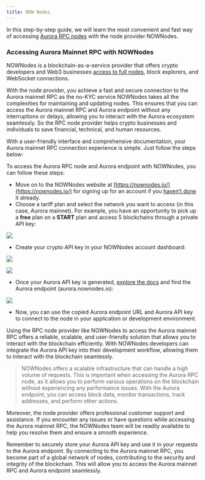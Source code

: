 ```yaml
---
title: NOW Nodes
---
```

In this step-by-step guide, we will learn the most convenient and fast way of accessing [Aurora RPC nodes](https://nownodes.io/nodes/aurora-aurora) with the node provider NOWNodes. 

### **Accessing Aurora Mainnet RPC with NOWNodes**

NOWNodes is a blockchain-as-a-service provider that offers crypto developers and Web3 businesses [access to full nodes](https://nownodes.io/nodes), block explorers, and WebSocket connections. 

With the node provider, you achieve a fast and secure connection to the Aurora mainnet RPC as the no-KYC service NOWNodes takes all the complexities for maintaining and updating nodes. This ensures that you can access the Aurora mainnet RPC and Aurora endpoint without any interruptions or delays, allowing you to interact with the Aurora ecosystem seamlessly. So the RPC node provider helps crypto businesses and individuals to save financial, technical, and human resources. 

With a user-friendly interface and comprehensive documentation, your Aurora mainnet RPC connection experience is simple. Just follow the steps below:  

To access the Aurora RPC node and Aurora endpoint with NOWNodes, you can follow these steps:

* Move on to the NOWNodes website at [https://nownodes.io/](https://nownodes.io/) for signing up for an account if you [haven’t done](https://account.nownodes.io/auth/signup) it already.
* Choose a tariff plan and select the network you want to access (in this case, Aurora mainnet). For example, you have an opportunity to pick up a **free** plan on a **START** plan and access 5 blockchains through a private API key:

![](https://www.datocms-assets.com/95026/1695246607-aurora-nodes-768x398.jpg)

* Create your crypto API key in your NOWNodes account dashboard:

![](https://www.datocms-assets.com/95026/1695246672-aurora-blockchain-768x442.jpg)

![](https://www.datocms-assets.com/95026/1695246688-aurora-api-768x433.jpg)

* Once your Aurora API key is generated, [explore the docs](https://documenter.getpostman.com/view/13630829/TVmFkLwy#0009132c-1d48-4c03-a891-fe57630776a4) and find the Aurora endpoint (aurora.nownodes.io):

![](https://www.datocms-assets.com/95026/1695246711-aurora-endpoint-768x416.jpg)

* Now, you can use the copied Aurora endpoint URL and Aurora API key to connect to the node in your application or development environment.

Using the RPC node provider like NOWNodes to access the Aurora mainnet RPC offers a reliable, scalable, and user-friendly solution that allows you to interact with the blockchain efficiently. With NOWNodes developers can integrate the Aurora API key into their development workflow, allowing them to interact with the blockchain seamlessly.

> NOWNodes offers a scalable infrastructure that can handle a high volume of requests. This is important when accessing the Aurora RPC node, as it allows you to perform various operations on the blockchain without experiencing any performance issues. With the Aurora endpoint, you can access block data, monitor transactions, track addresses, and perform other actions. 

Moreover, the node provider offers professional customer support and assistance. If you encounter any issues or have questions while accessing the Aurora mainnet RPC, the NOWNodes team will be readily available to help you resolve them and ensure a smooth experience.

Remember to securely store your Aurora API key and use it in your requests to the Aurora endpoint. By connecting to the Aurora mainnet RPC, you become part of a global network of nodes, contributing to the security and integrity of the blockchain. This will allow you to access the Aurora mainnet RPC and Aurora endpoint seamlessly.
